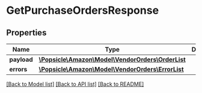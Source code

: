 # GetPurchaseOrdersResponse

## Properties
Name | Type | Description | Notes
------------ | ------------- | ------------- | -------------
**payload** | [**\Popsicle\Amazon\Model\VendorOrders\OrderList**](OrderList.md) |  | [optional] 
**errors** | [**\Popsicle\Amazon\Model\VendorOrders\ErrorList**](ErrorList.md) |  | [optional] 

[[Back to Model list]](../../README.md#documentation-for-models) [[Back to API list]](../../README.md#documentation-for-api-endpoints) [[Back to README]](../../README.md)

